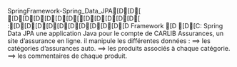 SpringFramework-Spring_Data_JPA[D[D[ [D[D[D[D[D[D[[D[D[D[D[D[ :[D[D[D[D[D[D[D[D[D[D[D Framework [D [D[C: Spring Data JPA
une application Java pour le compte de CARLIB Assurances, un site d’assurance en ligne.
il manipule les différentes données :
   ==> les catégories d’assurances auto.
   ==> les produits associés à chaque catégorie.
   ==> les commentaires de chaque produit.

